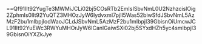 ==Qf91lIt92YugTe3MWMiJCLi02bj5COsRTb2EmIsISbvNmL0U2NzhzcislOig2ZphmIs0lIt92YuQTZ3MHOzJyW6IydvxmI7pjIl5Was52biwSfdJSbvNmL5AzMzF2bu1mIbpjIodWaoJCLdJSbvNmL5AzMzF2bu1mIbpjI39GbisnOiUmcwJCL91lIt92YuEWc3RWYuMHOrJyW6ICanlGaiwSXi02bj5SYxdHZh5yc4smIbpjI39GbisnOiYXZkJye
